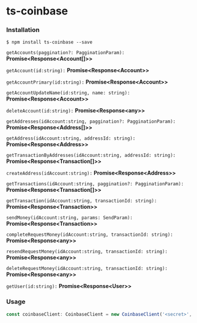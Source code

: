 # ts-coinbase
### Installation

```
$ npm install ts-coinbase --save
```

`getAccounts(paggination?: PagginationParam):` **Promise<Response<Account[]>>**

`getAccount(id:string):` **Promise<Response<Account\>>**

`getAccountPrimary(id:string):` **Promise<Response<Account\>>**

`getAccountUpdateName(id:string, name: string):` **Promise<Response<Account\>>**

`deleteAccount(id:string):` **Promise<Response<any\>>**

`getAddresses(idAccount:string, paggination?: PagginationParam):` **Promise<Response<Address[]>>**

`getAddress(idAccount:string, addressId: string):` **Promise<Response<Address\>>**

`getTransactionByAddresses(idAccount:string, addressId: string):` **Promise<Response<Transaction[]>>**

`createAddress(idAccount:string):` **Promise<Response<Address\>>**

`getTransactions(idAccount:string, paggination?: PagginationParam):` **Promise<Response<Transaction[]>>**

`getTransaction(idAccount:string, transactionId: string):` **Promise<Response<Transaction\>>**

`sendMoney(idAccount:string, params: SendParam):` **Promise<Response<Transaction\>>**

`completeRequestMoney(idAccount:string, transactionId: string):` **Promise<Response<any\>>**

`resendRequestMoney(idAccount:string, transactionId: string):` **Promise<Response<any\>>**

`deleteRequestMoney(idAccount:string, transactionId: string):` **Promise<Response<any\>>**

`getUser(id:string):` **Promise<Response<User\>>**

### Usage
```typescript
const coinbaseClient: CoinbaseClient = new CoinbaseClient('<secret>', '<key>');
```
